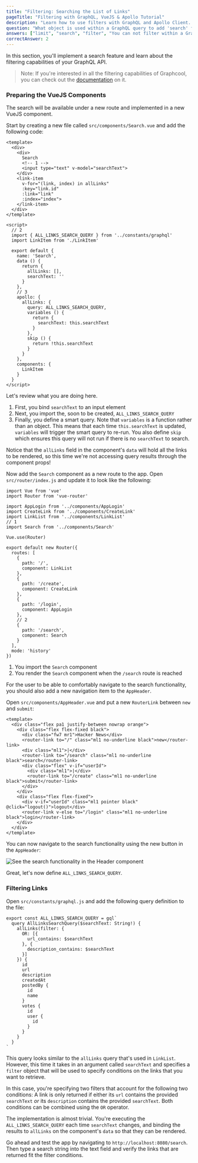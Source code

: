 ```yaml
---
title: "Filtering: Searching the List of Links"
pageTitle: "Filtering with GraphQL, VueJS & Apollo Tutorial"
description: "Learn how to use filters with GraphQL and Apollo Client. Graphcool provides a powerful filter and ordering API that you'll explore in this example."
question: "What object is used within a GraphQL query to add 'search' functionality through filtering?"
answers: ["limit", "search", "filter", "You can not filter within a GraphQL query"]
correctAnswer: 2
---
```


In this section, you'll implement a search feature and learn about the filtering capabilities of your GraphQL API.

> Note: If you're interested in all the filtering capabilities of Graphcool, you can check out the [documentation](https://www.graph.cool/docs/reference/simple-api/filtering-by-field-xookaexai0/) on it.


### Preparing the VueJS Components

The search will be available under a new route and implemented in a new VueJS component.

<Instruction>

Start by creating a new file called `src/components/Search.vue` and add the following code:

```js{5-6,18-19,30-43}(path=".../hackernews-vue-apollo/src/components/Search.vue")
<template>
  <div>
    <div>
      Search
      <!-- 1 -->
      <input type="text" v-model="searchText">
    </div>
    <link-item
      v-for="(link, index) in allLinks"
      :key="link.id"
      :link="link"
      :index="index">
    </link-item>
  </div>
</template>

<script>
  // 2
  import { ALL_LINKS_SEARCH_QUERY } from '../constants/graphql'
  import LinkItem from './LinkItem'

  export default {
    name: 'Search',
    data () {
      return {
        allLinks: [],
        searchText: ''
      }
    },
    // 3
    apollo: {
      allLinks: {
        query: ALL_LINKS_SEARCH_QUERY,
        variables () {
          return {
            searchText: this.searchText
          }
        },
        skip () {
          return !this.searchText
        }
      }
    },
    components: {
      LinkItem
    }
  }
</script>
```

</Instruction>

Let's review what you are doing here.

1. First, you bind `searchText` to an input element
2. Next, you import the, soon to be created, `ALL_LINKS_SEARCH_QUERY`
3. Finally, you define a smart query. Note that `variables` is a function rather than an object. This means that each time `this.searchText` is updated, `variables` will trigger the smart query to re-run. You also define `skip` which ensures this query will not run if there is no `searchText` to search.

Notice that the `allLinks` field in the component's `data` will hold all the links to be rendered, so this time we're not accessing query results through the component props!

<Instruction>

Now add the `Search` component as a new route to the app. Open `src/router/index.js` and update it to look like the following:

```js{7-8,26-30}(path=".../hackernews-vue-apollo/src/router/index.js")
import Vue from 'vue'
import Router from 'vue-router'

import AppLogin from '../components/AppLogin'
import CreateLink from '../components/CreateLink'
import LinkList from '../components/LinkList'
// 1
import Search from '../components/Search'

Vue.use(Router)

export default new Router({
  routes: [
    {
      path: '/',
      component: LinkList
    },
    {
      path: '/create',
      component: CreateLink
    },
    {
      path: '/login',
      component: AppLogin
    },
    // 2
    {
      path: '/search',
      component: Search
    }
  ],
  mode: 'history'
})
```

</Instruction>

1. You import the `Search` component
2. You render the `Search` component when the `/search` route is reached


For the user to be able to comfortably navigate to the search functionality, you should also add a new navigation item to the `AppHeader`.

<Instruction>

Open `src/components/AppHeader.vue` and put a new `RouterLink` between `new` and `submit`:

```js{6-7}(path=".../hackernews-vue-apollo/src/components/AppHeader.vue")
<template>
  <div class="flex pa1 justify-between nowrap orange">
    <div class="flex flex-fixed black">
      <div class="fw7 mr1">Hacker News</div>
      <router-link to="/" class="ml1 no-underline black">new</router-link>
      <div class="ml1">|</div>
      <router-link to="/search" class="ml1 no-underline black">search</router-link>
      <div class="flex" v-if="userId">
        <div class="ml1">|</div>
        <router-link to="/create" class="ml1 no-underline black">submit</router-link>
      </div>
    </div>
    <div class="flex flex-fixed">
      <div v-if="userId" class="ml1 pointer black" @click="logout()">logout</div>
      <router-link v-else to="/login" class="ml1 no-underline black">login</router-link>
    </div>
  </div>
</template>
```

</Instruction>

You can now navigate to the search functionality using the new button in the `AppHeader`:

![See the search functionality in the Header component](http://imgur.com/XxPdUvo.png)

Great, let's now define `ALL_LINKS_SEARCH_QUERY`.

### Filtering Links

<Instruction>

Open `src/constants/graphql.js` and add the following query definition to the file:

```js(path=".../hackernews-vue-apollo/src/constants/graphql.js")
export const ALL_LINKS_SEARCH_QUERY = gql`
  query AllLinksSearchQuery($searchText: String!) {
    allLinks(filter: {
      OR: [{
        url_contains: $searchText
      }, {
        description_contains: $searchText
      }]
    }) {
      id
      url
      description
      createdAt
      postedBy {
        id
        name
      }
      votes {
        id
        user {
          id
        }
      }
    }
  }
`
```

</Instruction>


This query looks similar to the `allLinks` query that's used in `LinkList`. However, this time it takes in an argument called `searchText` and specifies a `filter` object that will be used to specify conditions on the links that you want to retrieve.

In this case, you're specifying two filters that account for the following two conditions: A link is only returned if either its `url` contains the provided `searchText` _or_ its `description` contains the provided `searchText`. Both conditions can be combined using the `OR` operator.


The implementation is almost trivial. You're executing the `ALL_LINKS_SEARCH_QUERY` each time `searchText` changes, and binding the results to `allLinks` on the component's `data` so that they can be rendered.

Go ahead and test the app by navigating to `http://localhost:8080/search`. Then type a search string into the text field and verify the links that are returned fit the filter conditions.
